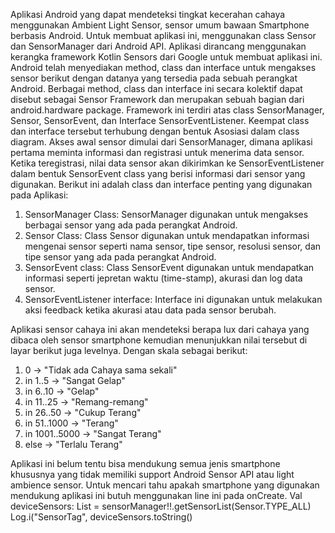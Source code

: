 Aplikasi Android yang dapat mendeteksi tingkat kecerahan cahaya menggunakan Ambient Light Sensor, sensor umum bawaan Smartphone berbasis Android. Untuk membuat aplikasi ini, menggunakan class Sensor dan SensorManager dari Android API.
Aplikasi dirancang menggunakan kerangka framework Kotlin Sensors dari Google untuk membuat aplikasi ini. Android telah menyediakan method, class dan interface untuk mengakses sensor berikut dengan datanya yang tersedia pada sebuah perangkat Android. Berbagai method, class dan interface ini secara kolektif dapat disebut sebagai Sensor Framework dan merupakan sebuah bagian dari android.hardware package. Framework ini terdiri atas class SensorManager, Sensor, SensorEvent, dan Interface SensorEventListener. Keempat class dan interface tersebut terhubung dengan bentuk Asosiasi dalam class diagram. Akses awal sensor dimulai dari SensorManager, dimana aplikasi pertama meminta informasi dan registrasi untuk menerima data sensor. Ketika teregistrasi, nilai data sensor akan dikirimkan ke SensorEventListener dalam bentuk SensorEvent class yang berisi informasi dari sensor yang digunakan. Berikut ini adalah class dan interface penting yang digunakan pada Aplikasi:
1.	SensorManager Class: SensorManager digunakan untuk mengakses berbagai sensor yang ada pada perangkat Android.
2.	Sensor Class:  Class Sensor digunakan untuk mendapatkan informasi mengenai sensor seperti nama sensor, tipe sensor, resolusi sensor, dan tipe sensor yang ada pada perangkat Android.
3.	SensorEvent class: Class SensorEvent digunakan untuk mendapatkan informasi seperti jepretan waktu (time-stamp), akurasi dan log data sensor.
4.	SensorEventListener interface: Interface ini digunakan untuk melakukan aksi feedback ketika akurasi atau data pada sensor berubah.

Aplikasi sensor cahaya ini akan mendeteksi berapa lux dari cahaya yang dibaca oleh sensor smartphone kemudian menunjukkan nilai tersebut di layar berikut juga levelnya. Dengan skala sebagai berikut:
1. 0 -> "Tidak ada Cahaya sama sekali"
2. in 1..5 -> "Sangat Gelap"
3. in 6..10 -> "Gelap"
4. in 11..25 -> "Remang-remang"
5. in 26..50 -> "Cukup Terang"
6. in 51..1000 -> "Terang"
7. in 1001..5000 -> "Sangat Terang"
8. else -> "Terlalu Terang"

Aplikasi ini belum tentu bisa mendukung semua jenis smartphone khususnya yang tidak memiliki support Android Sensor API atau light ambience sensor. Untuk mencari tahu apakah smartphone yang digunakan mendukung aplikasi ini butuh menggunakan line ini pada onCreate.
Val deviceSensors: List<Sensor> =
sensorManager!!.getSensorList(Sensor.TYPE_ALL)
Log.i("SensorTag", deviceSensors.toString()
